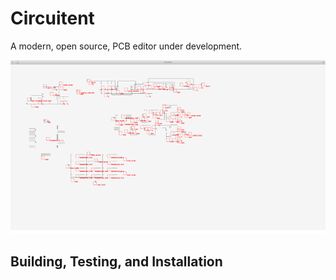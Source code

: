 # Circuitent

A modern, open source, PCB editor under development.

![Circuitent Screenshot](data/screenshot.png?raw=true)

## Building, Testing, and Installation

